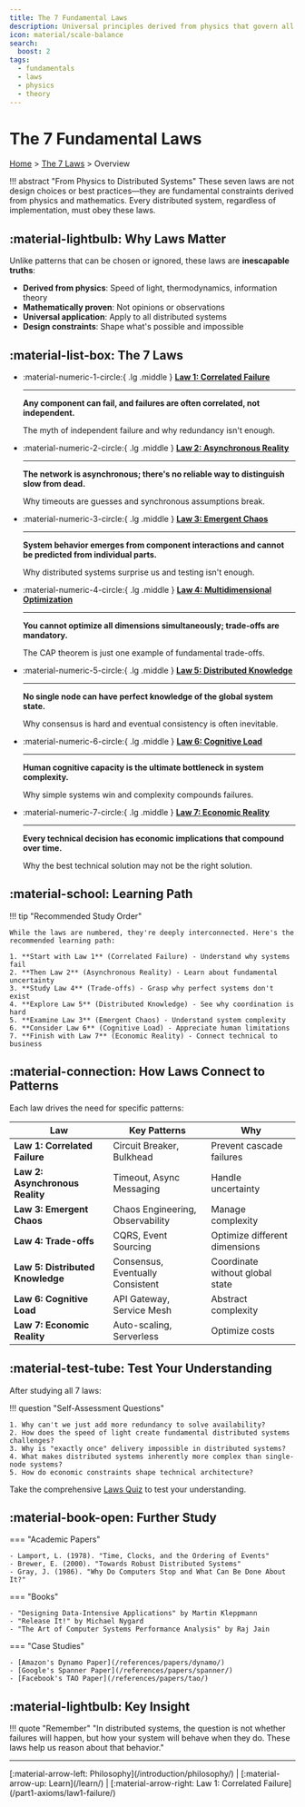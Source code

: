 ```yaml
---
title: The 7 Fundamental Laws
description: Universal principles derived from physics that govern all distributed systems
icon: material/scale-balance
search:
  boost: 2
tags:
  - fundamentals
  - laws
  - physics
  - theory
---
```


# The 7 Fundamental Laws

[Home](/) > [The 7 Laws](/part1-axioms/) > Overview

!!! abstract "From Physics to Distributed Systems"
    These seven laws are not design choices or best practices—they are fundamental constraints derived from physics and mathematics. Every distributed system, regardless of implementation, must obey these laws.

## :material-lightbulb: Why Laws Matter

Unlike patterns that can be chosen or ignored, these laws are **inescapable truths**:

- **Derived from physics**: Speed of light, thermodynamics, information theory
- **Mathematically proven**: Not opinions or observations
- **Universal application**: Apply to all distributed systems
- **Design constraints**: Shape what's possible and impossible

## :material-list-box: The 7 Laws

<div class="grid cards" markdown>

- :material-numeric-1-circle:{ .lg .middle } **[Law 1: Correlated Failure](/part1-axioms/law1-failure/)**
    
    ---
    
    **Any component can fail, and failures are often correlated, not independent.**
    
    The myth of independent failure and why redundancy isn't enough.

- :material-numeric-2-circle:{ .lg .middle } **[Law 2: Asynchronous Reality](/part1-axioms/law2-asynchrony/)**
    
    ---
    
    **The network is asynchronous; there's no reliable way to distinguish slow from dead.**
    
    Why timeouts are guesses and synchronous assumptions break.

- :material-numeric-3-circle:{ .lg .middle } **[Law 3: Emergent Chaos](/part1-axioms/law3-emergence/)**
    
    ---
    
    **System behavior emerges from component interactions and cannot be predicted from individual parts.**
    
    Why distributed systems surprise us and testing isn't enough.

- :material-numeric-4-circle:{ .lg .middle } **[Law 4: Multidimensional Optimization](/part1-axioms/law4-tradeoffs/)**
    
    ---
    
    **You cannot optimize all dimensions simultaneously; trade-offs are mandatory.**
    
    The CAP theorem is just one example of fundamental trade-offs.

- :material-numeric-5-circle:{ .lg .middle } **[Law 5: Distributed Knowledge](/part1-axioms/law5-epistemology/)**
    
    ---
    
    **No single node can have perfect knowledge of the global system state.**
    
    Why consensus is hard and eventual consistency is often inevitable.

- :material-numeric-6-circle:{ .lg .middle } **[Law 6: Cognitive Load](/part1-axioms/law6-human-api/)**
    
    ---
    
    **Human cognitive capacity is the ultimate bottleneck in system complexity.**
    
    Why simple systems win and complexity compounds failures.

- :material-numeric-7-circle:{ .lg .middle } **[Law 7: Economic Reality](/part1-axioms/law7-economics/)**
    
    ---
    
    **Every technical decision has economic implications that compound over time.**
    
    Why the best technical solution may not be the right solution.

</div>

## :material-school: Learning Path

!!! tip "Recommended Study Order"
    
    While the laws are numbered, they're deeply interconnected. Here's the recommended learning path:
    
    1. **Start with Law 1** (Correlated Failure) - Understand why systems fail
    2. **Then Law 2** (Asynchronous Reality) - Learn about fundamental uncertainty
    3. **Study Law 4** (Trade-offs) - Grasp why perfect systems don't exist
    4. **Explore Law 5** (Distributed Knowledge) - See why coordination is hard
    5. **Examine Law 3** (Emergent Chaos) - Understand system complexity
    6. **Consider Law 6** (Cognitive Load) - Appreciate human limitations
    7. **Finish with Law 7** (Economic Reality) - Connect technical to business

## :material-connection: How Laws Connect to Patterns

Each law drives the need for specific patterns:

| Law | Key Patterns | Why |
|-----|-------------|-----|
| **Law 1: Correlated Failure** | Circuit Breaker, Bulkhead | Prevent cascade failures |
| **Law 2: Asynchronous Reality** | Timeout, Async Messaging | Handle uncertainty |
| **Law 3: Emergent Chaos** | Chaos Engineering, Observability | Manage complexity |
| **Law 4: Trade-offs** | CQRS, Event Sourcing | Optimize different dimensions |
| **Law 5: Distributed Knowledge** | Consensus, Eventually Consistent | Coordinate without global state |
| **Law 6: Cognitive Load** | API Gateway, Service Mesh | Abstract complexity |
| **Law 7: Economic Reality** | Auto-scaling, Serverless | Optimize costs |

## :material-test-tube: Test Your Understanding

After studying all 7 laws:

!!! question "Self-Assessment Questions"
    
    1. Why can't we just add more redundancy to solve availability?
    2. How does the speed of light create fundamental distributed systems challenges?
    3. Why is "exactly once" delivery impossible in distributed systems?
    4. What makes distributed systems inherently more complex than single-node systems?
    5. How do economic constraints shape technical architecture?

Take the comprehensive [Laws Quiz](/part1-axioms/quiz/) to test your understanding.

## :material-book-open: Further Study

=== "Academic Papers"

    - Lamport, L. (1978). "Time, Clocks, and the Ordering of Events"
    - Brewer, E. (2000). "Towards Robust Distributed Systems"
    - Gray, J. (1986). "Why Do Computers Stop and What Can Be Done About It?"

=== "Books"

    - "Designing Data-Intensive Applications" by Martin Kleppmann
    - "Release It!" by Michael Nygard
    - "The Art of Computer Systems Performance Analysis" by Raj Jain

=== "Case Studies"

    - [Amazon's Dynamo Paper](/references/papers/dynamo/)
    - [Google's Spanner Paper](/references/papers/spanner/)
    - [Facebook's TAO Paper](/references/papers/tao/)

## :material-lightbulb: Key Insight

!!! quote "Remember"
    "In distributed systems, the question is not whether failures will happen, but how your system will behave when they do. These laws help us reason about that behavior."

---

<div class="page-nav" markdown>
[:material-arrow-left: Philosophy](/introduction/philosophy/) | 
[:material-arrow-up: Learn](/learn/) | 
[:material-arrow-right: Law 1: Correlated Failure](/part1-axioms/law1-failure/)
</div>